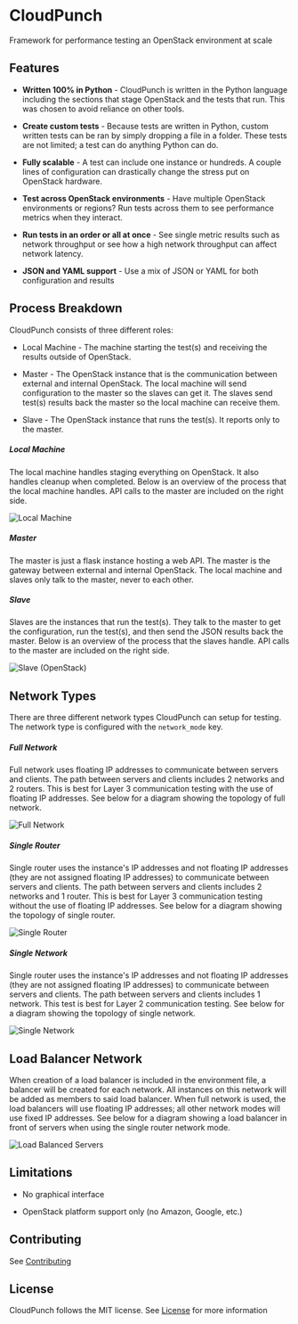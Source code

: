 # CloudPunch

Framework for performance testing an OpenStack environment at scale

## Features

- **Written 100% in Python** - CloudPunch is written in the Python language including the sections that stage OpenStack and the tests that run. This was chosen to avoid reliance on other tools.

- **Create custom tests** - Because tests are written in Python, custom written tests can be ran by simply dropping a file in a folder. These tests are not limited; a test can do anything Python can do.

- **Fully scalable** - A test can include one instance or hundreds. A couple lines of configuration can drastically change the stress put on OpenStack hardware.

- **Test across OpenStack environments** - Have multiple OpenStack environments or regions? Run tests across them to see performance metrics when they interact.

- **Run tests in an order or all at once** - See single metric results such as network throughput or see how a high network throughput can affect network latency.

- **JSON and YAML support** - Use a mix of JSON or YAML for both configuration and results

## Process Breakdown

CloudPunch consists of three different roles:

 - Local Machine - The machine starting the test(s) and receiving the results outside of OpenStack.

 - Master - The OpenStack instance that is the communication between external and internal OpenStack. The local machine will send configuration to the master so the slaves can get it. The slaves send test(s) results back the master so the local machine can receive them.

 - Slave - The OpenStack instance that runs the test(s). It reports only to the master.

##### Local Machine

The local machine handles staging everything on OpenStack. It also handles cleanup when completed. Below is an overview of the process that the local machine handles. API calls to the master are included on the right side.

![Local Machine](images/local-machine.png "CloudPunch Local Machine")

##### Master

The master is just a flask instance hosting a web API. The master is the gateway between external and internal OpenStack. The local machine and slaves only talk to the master, never to each other.

##### Slave

Slaves are the instances that run the test(s). They talk to the master to get the configuration, run the test(s), and then send the JSON results back the master. Below is an overview of the process that the slaves handle. API calls to the master are included on the right side.

![Slave (OpenStack)](images/slave-instance.png "CloudPunch Slave")

## Network Types

There are three different network types CloudPunch can setup for testing. The network type is configured with the `network_mode` key.

##### Full Network

Full network uses floating IP addresses to communicate between servers and clients. The path between servers and clients includes 2 networks and 2 routers. This is best for Layer 3 communication testing with the use of floating IP addresses. See below for a diagram showing the topology of full network.

![Full Network](images/full-network.png "Full Network")

##### Single Router

Single router uses the instance's IP addresses and not floating IP addresses (they are not assigned floating IP addresses) to communicate between servers and clients. The path between servers and clients includes 2 networks and 1 router. This is best for Layer 3 communication testing without the use of floating IP addresses. See below for a diagram showing the topology of single router.

![Single Router](images/single-router.png "Single Router")

##### Single Network

Single router uses the instance's IP addresses and not floating IP addresses (they are not assigned floating IP addresses) to communicate between servers and clients. The path between servers and clients includes 1 network. This test is best for Layer 2 communication testing. See below for a diagram showing the topology of single network.

![Single Network](images/single-network.png "Single Network")

## Load Balancer Network

When creation of a load balancer is included in the environment file, a balancer will be created for each network. All instances on this network will be added as members to said load balancer. When full network is used, the load balancers will use floating IP addresses; all other network modes will use fixed IP addresses. See below for a diagram showing a load balancer in front of servers when using the single router network mode.

![Load Balanced Servers](images/loadbalancer.png "Load Balanced Servers")

## Limitations

- No graphical interface

- OpenStack platform support only (no Amazon, Google, etc.)

## Contributing

See [Contributing](../CONTRIBUTING.md)

## License

CloudPunch follows the MIT license. See [License](../LICENSE.md) for more information

